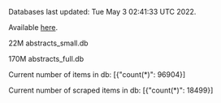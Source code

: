 Databases last updated: Tue May  3 02:41:33 UTC 2022. 

Available [here](https://github.com/cbeauhilton/ash-db/releases).


22M	abstracts_small.db

170M	abstracts_full.db

Current number of items in db:
[{"count(*)": 96904}]

Current number of scraped items in db:
[{"count(*)": 18499}]
